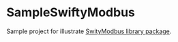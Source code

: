 # SampleSwiftyModbus

Sample project for illustrate [SwityModbus library package](https://github.com/DimaRU/SwiftyModbus).

